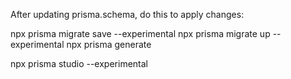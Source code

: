 
After updating prisma.schema, do this to apply changes:

npx prisma migrate save --experimental
npx prisma migrate up --experimental
npx prisma generate


npx prisma studio --experimental
